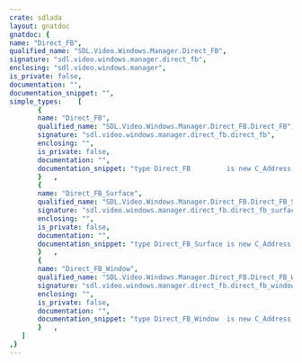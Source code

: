 ```yaml
---
crate: sdlada
layout: gnatdoc
gnatdoc: {
name: "Direct_FB",
qualified_name: "SDL.Video.Windows.Manager.Direct_FB",
signature: "sdl.video.windows.manager.direct_fb",
enclosing: "sdl.video.windows.manager",
is_private: false,
documentation: "",
documentation_snippet: "",
simple_types:    [
       {
       name: "Direct_FB",
       qualified_name: "SDL.Video.Windows.Manager.Direct_FB.Direct_FB",
       signature: "sdl.video.windows.manager.direct_fb.direct_fb",
       enclosing: "",
       is_private: false,
       documentation: "",
       documentation_snippet: "type Direct_FB         is new C_Address;",
       }   ,
       {
       name: "Direct_FB_Surface",
       qualified_name: "SDL.Video.Windows.Manager.Direct_FB.Direct_FB_Surface",
       signature: "sdl.video.windows.manager.direct_fb.direct_fb_surface",
       enclosing: "",
       is_private: false,
       documentation: "",
       documentation_snippet: "type Direct_FB_Surface is new C_Address;",
       }   ,
       {
       name: "Direct_FB_Window",
       qualified_name: "SDL.Video.Windows.Manager.Direct_FB.Direct_FB_Window",
       signature: "sdl.video.windows.manager.direct_fb.direct_fb_window",
       enclosing: "",
       is_private: false,
       documentation: "",
       documentation_snippet: "type Direct_FB_Window  is new C_Address;",
       }   ,
   ]
,}
---
```

